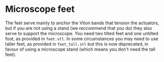 # Microscope feet
The feet serve mainly to anchor the Viton bands that tension the actuators, but if you are not using a stand (we reccommend that you do) they also serve to support the microscope.  You need two tilted feet and one untilted foot, as provided in ``feet.stl``.  In some circumstances you may need to use taller feet, as provided in ``feet_tall.stl`` but this is now deprecated, in favour of using a microscope stand (which means you don't need the tall feet).




